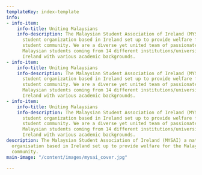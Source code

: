 ```yaml
---
templateKey: index-template
info:
- info-item:
    info-title: Uniting Malaysians
    info-description: The Malaysian Student Association of Ireland (MYSAI) a national
      student organization based in Ireland set up to provide welfare for the Malaysian
      student community. We are a diverse yet united team of passionate and driven
      Malaysian students coming from 14 different institutions/universities all over
      Ireland with various academic backgrounds.
- info-item:
    info-title: Uniting Malaysians
    info-description: The Malaysian Student Association of Ireland (MYSAI) a national
      student organization based in Ireland set up to provide welfare for the Malaysian
      student community. We are a diverse yet united team of passionate and driven
      Malaysian students coming from 14 different institutions/universities all over
      Ireland with various academic backgrounds.
- info-item:
    info-title: Uniting Malaysians
    info-description: The Malaysian Student Association of Ireland (MYSAI) a national
      student organization based in Ireland set up to provide welfare for the Malaysian
      student community. We are a diverse yet united team of passionate and driven
      Malaysian students coming from 14 different institutions/universities all over
      Ireland with various academic backgrounds.
description: The Malaysian Student Association of Ireland (MYSAI) a national student
  organisation based in Ireland set up to provide welfare for the Malaysian student
  community.
main-image: "/content/images/mysai_cover.jpg"

---
```


